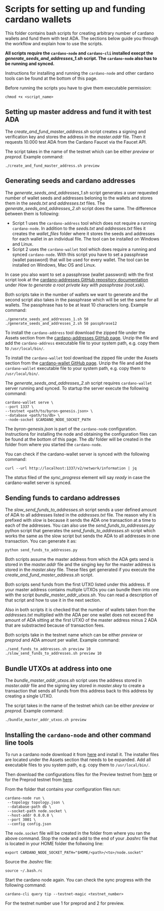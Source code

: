 
# Scripts for setting up and funding cardano wallets

This folder contains bash scripts for creating arbitrary number of cardano wallets and fund them with test ADA. The sections below guide you through the workflow and explain how to use the scripts. 

**All scripts require the `cardano-node` and `cardano-cli` installed execpt the *generate_seeds_and_addresses_1.sh* script. The `cardano-node` also has to be running and synced.** 

Instructions for installing and running the `cardano-node` and other cardano tools can be found at the bottom of this page. 

Before running the scripts you have to give them executable permission: 
```console
chmod +x <script_name>
```

Setting up master address and fund it with test ADA
---------------------------------------------------

The *create_and_fund_master_address.sh* script creates a signing and verification key and stores the address in the *master.addr* file. Then it requests 10.000 test ADA from the Cardano Faucet via the Faucet API. 

The script takes in the name of the testnet which can be either *preview* or *preprod*. Example command:
```console
./create_and_fund_master_address.sh preview
```

Generating seeds and cardano addresses
--------------------------------------

The *generate_seeds_and_addresses_1.sh* script generates a user requested number of wallet seeds and addresses beloning to the wallets and stores them in the *seeds.txt* and *addresses.txt* files. The *generate_seeds_and_addresses_2.sh* script does the same. The difference between them is following: 
* Script 1 uses the `cardano-address` tool which does not require a running `cardano-node`. In addition to the *seeds.txt* and *addresses.txt* files it creates the *wallet_files* folder where it stores the seeds and addresses for each wallet in an individual file. The tool can be installed on Windows and Linux. 
* Script 2 uses the `cardano-wallet` tool which does require a running and synced `cardano-node`. With this script you have to set a passphrase (wallet password) that will be used for every wallet. The tool can be installed on Windows, Mac OS and Linux. 

In case you also want to set a passphrase (wallet password) with the first script look at the [cardano-addresses GitHub repository documentation](https://github.com/IntersectMBO/cardano-addresses#documentation) under *How to generate a root private key with passphrase (root.xsk)*.

Both scripts take in the number of wallets we want to generate and the second script also takes in the passphrase which will be set the same for all wallets. The passphrase has to be at least 10 characters long. Example command:
```console
./generate_seeds_and_addresses_1.sh 50 
./generate_seeds_and_addresses_2.sh 50 passphrase12 
```

To install the `cardano-address` tool download the zipped file under the Assets section from the [cardano-addresses GitHub page](https://github.com/IntersectMBO/cardano-addresses/releases). Unzip the file and add the `cardano-address` executable file to your system path, e.g. copy them to `/usr/local/bin/`. 

To install the `cardano-wallet` tool download the zipped file under the Assets section from the [cardano-wallet GitHub page](https://github.com/cardano-foundation/cardano-wallet#obtaining-cardano-wallet). Unzip the file and add the `cardano-wallet` executable file to your system path, e.g. copy them to `/usr/local/bin/`. 

The *generate_seeds_and_addresses_2.sh* script requires `cardano-wallet` server running and synced. To startup the server execute the following command:
```console
cardano-wallet serve \
--port 1337 \
--testnet <path/to/byron-genesis.json> \
--database <path/to/db> \
--node-socket $CARDANO_NODE_SOCKET_PATH
```

The *byron-genesis.json* is part of the `cardano-node` configuration. Instructions for installing the node and obtaining the configuration files can be found at the bottom of this page. The *db/* folder will be created in the folder from where you started the `cardano-node`. 

You can check if the cardano-wallet server is synced with the following command:
```console
curl --url http://localhost:1337/v2/network/information | jq
```
The *status* filed of the *sync_progress* element will say *ready* in case the cardano-wallet server is synced. 

Sending funds to cardano addresses
----------------------------------

The *slow_send_funds_to_addresses.sh* script sends a user defined amount of ADA to all addresses listed in the *addresses.txt* file. The reason why it is prefixed with *slow* is because it sends the ADA one transaction at a time to each of the addresses. You can also use the *send_funds_to_addresses.py* python script that generates the *send_funds_to_addresses.sh* script which works the same as the slow script but sends the ADA to all addresses in one transaction. You can generate it as:
```console
python send_funds_to_addresses.py 
```

Both scripts assume the master address from which the ADA gets send is stored in the *master.addr* file and the singing key for the master address is stored in the *master.skey* file. These files get generated if you execute the *create_and_fund_master_address.sh* script. 

Both scripts send funds from the first UTXO listed under this address. If your master address contains multiple UTXOs you can bundle them into one with the script *bundle_master_addr_utxos.sh*. You can read a description of that script and how to use it in the next section. 

Also in both scripts it is checked that the number of wallets taken from the *addresses.txt* multiplied with the ADA per one wallet does not exceed the amount of ADA sitting at the first UTXO of the master address minus 2 ADA that are substracted because of transaction fees.  

Both scripts take in the testnet name which can be either *preview* or *preprod* and ADA amount per wallet. Example command: 
```console
./send_funds_to_addresses.sh preview 10
./slow_send_funds_to_addresses.sh preview 10
```

Bundle UTXOs at address into one
--------------------------------

The *bundle_master_addr_utxos.sh* script uses the address stored in *master.addr* file and the signing key stored in *master.skey* to create a transaction that sends all funds from this address back to this address by creating a single UTXO. 

The script takes in the name of the testnet which can be either *preview* or *preprod*. Example command: 
```console
./bundle_master_addr_utxos.sh preview
```

Installing the `cardano-node` and other command line tools
----------------------------------------------------------

To run a cardano node download it from [here](https://github.com/input-output-hk/cardano-node/releases) and install it. The installer files are located under the Assets section that needs to be expanded. Add all executable files to you system path, e.g. copy them to `/usr/local/bin/`. 

Then download the configurations files for the Preview testnet from [here](https://book.world.dev.cardano.org/environments.html#preview-testnet) or for the Preprod testnet from [here](https://book.world.dev.cardano.org/environments.html#pre-production-testnet). 

From the folder that contains your configuration files run: 
```console
cardano-node run \
 --topology topology.json \
 --database-path db \
 --socket-path node.socket \
 --host-addr 0.0.0.0 \
 --port 3001 \
 --config config.json
```

The `node.socket` file will be created in the folder from where you ran the above command. Stop the node and add to the end of your *.bashrc* file that is located in your HOME folder the follwoing line:
```console
export CARDANO_NODE_SOCKET_PATH="$HOME/<path>/<to>/node.socket"
```
Source the *.bashrc* file:
```console
source ~/.bash.rc
```
Start the cardano node again. You can check the sync progress with the following command:
```console
cardano-cli query tip --testnet-magic <testnet_number> 
```
For the testnet number use 1 for preprod and 2 for preview. 

